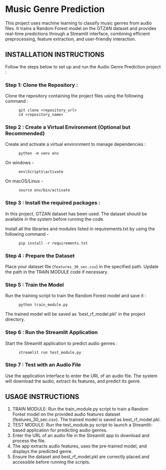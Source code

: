 # Music Genre Prediction
This project uses machine learning to classify music genres from audio files. It trains a Random Forest model on the GTZAN dataset and provides real-time predictions through a Streamlit interface, combining efficient preprocessing, feature extraction, and user-friendly interaction.

## INSTALLATION INSTRUCTIONS
Follow the steps below to set up and run the Audio Genre Prediction project :

### Step 1: Clone the Repository :
Clone the repository containing the project files using the following command :

          git clone <repository_url>
          cd <repository_name>
          
### Step 2 : Create a Virtual Environment (Optional but Recommended)
Create and activate a virtual environment to manage dependencies :
          
          python -m venv env
On windows -
          
          env\Scripts\activate

On macOS/Linux -

          source env/bin/activate

### Step 3 : Install the required packages :
In this project, GTZAN dataset has been used. The dataset should be available in the system before running the code.

Install all the libraries and modules listed in requirements.txt by using the following command -

          pip install -r requirements.txt

### Step 4 : Prepare the Dataset
Place your dataset file (`features_30_sec.csv`) in the specified path. Update the path in the TRAIN MODULE code if necessary.

### Step 5 : Train the Model
Run the training script to train the Random Forest model and save it :
          
          python train_module.py
The trained model will be saved as 'best_rf_model.pkl' in the project directory.

### Step 6 : Run the Streamlit Application
Start the Streamlit application to predict audio genres :

          streamlit run test_module.py

### Step 7 : Test with an Audio File
Use the application interface to enter the URL of an audio file. The system will download the audio, extract its features, and predict its genre.

## USAGE INSTRUCTIONS

1. TRAIN MODULE: Run the train_module.py script to train a Random Forest model on the provided audio features dataset (features_30_sec.csv). The trained model is saved as best_rf_model.pkl.
2. TEST MODULE: Run the test_module.py script to launch a Streamlit-based application for predicting audio genres.
3. Enter the URL of an audio file in the Streamlit app to download and process the file.
4. The app extracts audio features, uses the pre-trained model, and displays the predicted genre.
5. Ensure the dataset and best_rf_model.pkl are correctly placed and accessible before running the scripts.

